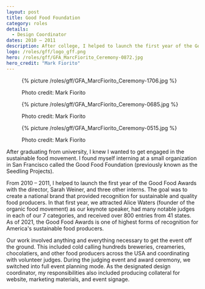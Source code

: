```yaml
---
layout: post
title: Good Food Foundation
category: roles
details:
  - Design Coordinator
dates: 2010 – 2011
description: After college, I helped to launch the first year of the Good Food Awards. Today, it remains as one of the highest forms of recognition for America's sustainable food producers.
logo: /roles/gff/logo_gff.png
hero: /roles/gff/GFA_MarcFiorito_Ceremony-0872.jpg
hero_credit: "Mark Fiorito"
---
```


<div class="row">
	<div class="col-md-5">
		<figure>
			{% picture /roles/gff/GFA_MarcFiorito_Ceremony-1706.jpg %}
			<figcaption>
				<p>Photo credit: Mark Fiorito</p>
			</figcaption>
		</figure>
		<figure>
			{% picture /roles/gff/GFA_MarcFiorito_Ceremony-0685.jpg %}
			<figcaption>
				<p>Photo credit: Mark Fiorito</p>
			</figcaption>
		</figure>
		<figure>
			{% picture /roles/gff/GFA_MarcFiorito_Ceremony-0515.jpg %}
			<figcaption>
				<p>Photo credit: Mark Fiorito</p>
			</figcaption>
		</figure>
	</div>
	<div class="col-md-6 col-md-offset-1" markdown="1">
		
After graduating from university, I knew I wanted to get engaged in the sustainable food movement. I found myself interning at a small organization in San Francisco called the Good Food Foundation (previously known as the Seedling Projects).

From 2010 – 2011, I helped to launch the first year of the Good Food Awards with the director, Sarah Weiner, and three other interns. The goal was to create a national brand that provided recognition for sustainable and quality food producers. In that first year, we attracted Alice Waters (founder of the organic food movement) as our keynote speaker, had many notable judges in each of our 7 categories, and received over 800 entries from 41 states. As of 2021, the Good Food Awards is one of highest forms of recognition for America's sustainable food producers.


Our work involved anything and everything necessary to get the event off the ground. This included cold calling hundreds breweries, creameries, chocolatiers, and other food producers across the USA and coordinating with volunteer judges. During the judging event and award ceremony, we switched into full event planning mode. As the designated design coordinator, my responsibilities also included producing collateral for website, marketing materials, and event signage.


</div>
</div>